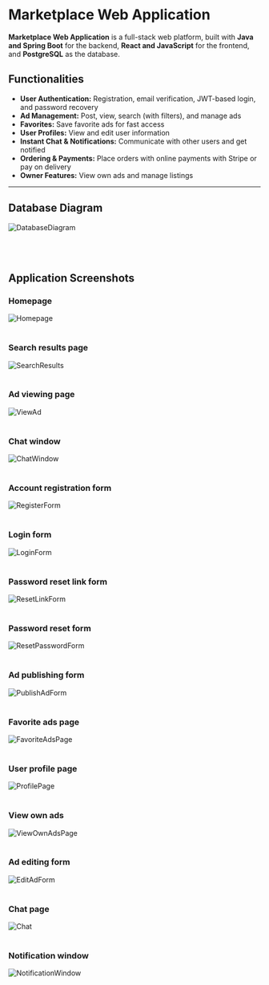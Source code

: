 # Marketplace Web Application

**Marketplace Web Application** is a full-stack web platform, built with **Java and Spring Boot** for the backend, **React and JavaScript** for the frontend, and **PostgreSQL** as the database.


## Functionalities

- **User Authentication:** Registration, email verification, JWT-based login, and password recovery  
- **Ad Management:** Post, view, search (with filters), and manage ads  
- **Favorites:** Save favorite ads for fast access  
- **User Profiles:** View and edit user information  
- **Instant Chat & Notifications:** Communicate with other users and get notified  
- **Ordering & Payments:** Place orders with online payments with Stripe or pay on delivery  
- **Owner Features:** View own ads and manage listings  

---

## Database Diagram

![DatabaseDiagram](readme-screenshots/DatabaseDiagram.png)
<br><br><br><br>


## Application Screenshots

### Homepage
![Homepage](readme-screenshots/Homepage.png)
<br><br>

### Search results page
![SearchResults](readme-screenshots/SearchResults.png)
<br><br>

### Ad viewing page
![ViewAd](readme-screenshots/ViewAd.png)
<br><br>

### Chat window
![ChatWindow](readme-screenshots/ChatWindow.png)
<br><br>

### Account registration form
![RegisterForm](readme-screenshots/RegisterForm.png)
<br><br>

### Login form
![LoginForm](readme-screenshots/LoginForm.png)
<br><br>

### Password reset link form
![ResetLinkForm](readme-screenshots/ResetLinkForm.png)
<br><br>

### Password reset form
![ResetPasswordForm](readme-screenshots/ResetPasswordForm.png)
<br><br>

### Ad publishing form
![PublishAdForm](readme-screenshots/PublishAdForm.png)
<br><br>

### Favorite ads page
![FavoriteAdsPage](readme-screenshots/FavoriteAdsPage.png)
<br><br>

### User profile page
![ProfilePage](readme-screenshots/ProfilePage.png)
<br><br>

### View own ads
![ViewOwnAdsPage](readme-screenshots/ViewOwnAdsPage.png)
<br><br>

### Ad editing form
![EditAdForm](readme-screenshots/EditAdForm.png)
<br><br>

### Chat page
![Chat](readme-screenshots/Chat.png)
<br><br>

### Notification window
![NotificationWindow](readme-screenshots/NotificationWindow.png)

